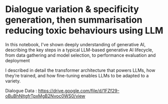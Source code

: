 # Dialogue variation & specificity generation, then summarisation reducing toxic behaviours using LLM

In this notebook, I've shown deeply understanding of generative AI, describing the key steps in a typical LLM-based generative AI lifecycle, from data gathering and model selection, to performance evaluation and deployment

I described in detail the transformer architecture that powers LLMs, how they’re trained, and how fine-tuning enables LLMs to be adapted to a variety.

Dialogue Data : https://drive.google.com/file/d/1FZf29-oBuBhNItgfrTpxMgB2Nvoc0WS0/view
